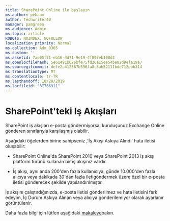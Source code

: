 ```yaml
---
title: SharePoint Online ile başlayın
ms.author: pebaum
author: Techwriter40
manager: pamgreen
ms.audience: Admin
ms.topic: article
ROBOTS: NOINDEX, NOFOLLOW
localization_priority: Normal
ms.collection: Adm_O365
ms.custom: ''
ms.assetid: 7ae05f21-eb16-4d71-9e19-4f097eb100d2
ms.openlocfilehash: 5e61491b626bfe75fd26a15ee54be82d9efa19a7
ms.sourcegitcommit: defe2c412567b596fa8c3ab52111bde712ebb314
ms.translationtype: MT
ms.contentlocale: tr-TR
ms.lasthandoff: 10/29/2019
ms.locfileid: "37766911"
---
```

# <a name="workflows-in-sharepoint"></a>SharePoint'teki Iş Akışları

SharePoint iş akışları e-posta göndermiyorsa, kuruluşunuz Exchange Online gönderen sınırlarıyla karşılaşmış olabilir.

Aşağıdaki öğelerden birine sahipseniz ,'İş Akışı Askıya Alındı' hata iletisi oluşabilir:

- SharePoint Online'da SharePoint 2010 veya SharePoint 2013 iş akışı platform türünü kullanan bir iş akışınız vardır.

- İş akışı, aynı anda 200'den fazla kullanıcıya, günde 10.000'den fazla alıcıya veya dakikada 30'dan fazla iletigöndermek üzere özel bir e-posta iletisi gönderecek şekilde yapılandırılmıştır.

İş akışını çalıştırdığınızda, e-posta iletisi gönderilmez ve hata iletisini fark edeyim, İç Durum Askıya Alınan veya alıcıya gönderilemiyor olarak ayarlanır görüntülenir.

Daha fazla bilgi için lütfen aşağıdaki [makaleye](https://docs.microsoft.com/sharepoint/support/workflows/configured-workflow-fails-running)bakın.


